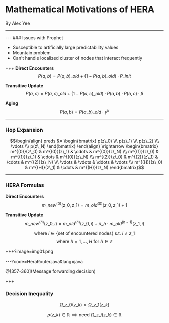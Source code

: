 # Mathematical Motivations of HERA

By Alex Yee

---
<canvas data-chart="radar">
<!-- 
{
 "data": {
  "labels": ["Delivery Ratio", "Replicas", "Delay"],
  "datasets": [
   {
    "data":[70, 1, 50],
    "label":"Direct Delivery","backgroundColor":"rgba(20,220,220,.3)"
   },
   {
    "data":[88, 50, 35],
    "label":"Prophet","backgroundColor":"rgba(30,219,20,.3)"
   },
   {
    "data":[95, 100, 15],
    "label":"Epidemic","backgroundColor":"rgba(220,120,120,.3)"
   }
  ]
 }, 
 "options": { "responsive": "true" }
}
-->
</canvas>
---
### Issues with Prophet

 - Susceptible to artificially large predictability values
 - Mountain problem
 - Can't handle localized cluster of nodes that interact frequently

+++
__Direct Encounters__
$$P(a,b) = P(a,b)\_{old} + \left(1 - P(a,b)\_{old}\right) \cdot
    P\_{init}$$

__Transitive Update__
$$P(a,c) = P(a,c)\_{old} + \left(1 - P(a,c)\_{old}\right)\cdot
    P(a,b)\cdot P(b,c) \cdot \beta$$

__Aging__
$$P(a,b) = P(a,b)\_{old} \cdot \gamma^{k}$$

---
### Hop Expansion

$$\begin{align} 
    preds &= \begin{bmatrix}
    p(z\_0) \\\
    p(z\_1) \\\
    p(z\_2) \\\
    \vdots \\\
    p(z\_N) 
    \end{bmatrix}
\end{align} \rightarrow 
\begin{bmatrix}
    m^{(0)}(z\_0) & m^{(0)}(z\_1) & \cdots & m^{(0)}(z\_N) \\\
    m^{(1)}(z\_0) & m^{(1)}(z\_1) & \cdots & m^{(0)}(z\_N) \\\
    m^{(2)}(z\_0) & m^{(2)}(z\_1) & \cdots & m^{(2)}(z\_N) \\\
    \vdots & \vdots & \ddots & \vdots \\\
    m^{(H)}(z\_0) & m^{(H)}(z\_1) & \cdots & m^{(H)}(z\_N)
\end{bmatrix}$$

---
### HERA Formulas

__Direct Encounters__
$$m\_{new}^{(0)}(z\_0,z\_1) = m\_{old}^{(0)}(z\_0,z\_1) + 1$$

__Transitive Update__
$$m\_{new}^{(h)}(z\_0, i) = m\_{old}^{(h)}(z\_0,i) + \lambda\_h \cdot
    m\_{old}^{(h-1)}(z\_1,i)$$

$$\text{where } i \in \{ \text{set of encountered nodes} \}
    \text{ s.t. } i \neq z\_1$$
$$\text{where } h=1,...,H \text{ for } h \in \mathbb{Z}$$

+++?image=img01.png
<!-- .slide: data-background-transition="none" -->

---?code=HeraRouter.java&lang=java

@[357-360](Message forwarding decision)

+++
### Decision Inequality

$$\Omega\_{z\_0}(z\_k) > \Omega\_{z\_1}(z\_k)$$

$$p(z\_k) \in \mathbb{R} \implies \text{need } \Omega\_{z\_i}(z\_k) \in \mathbb{R}$$



